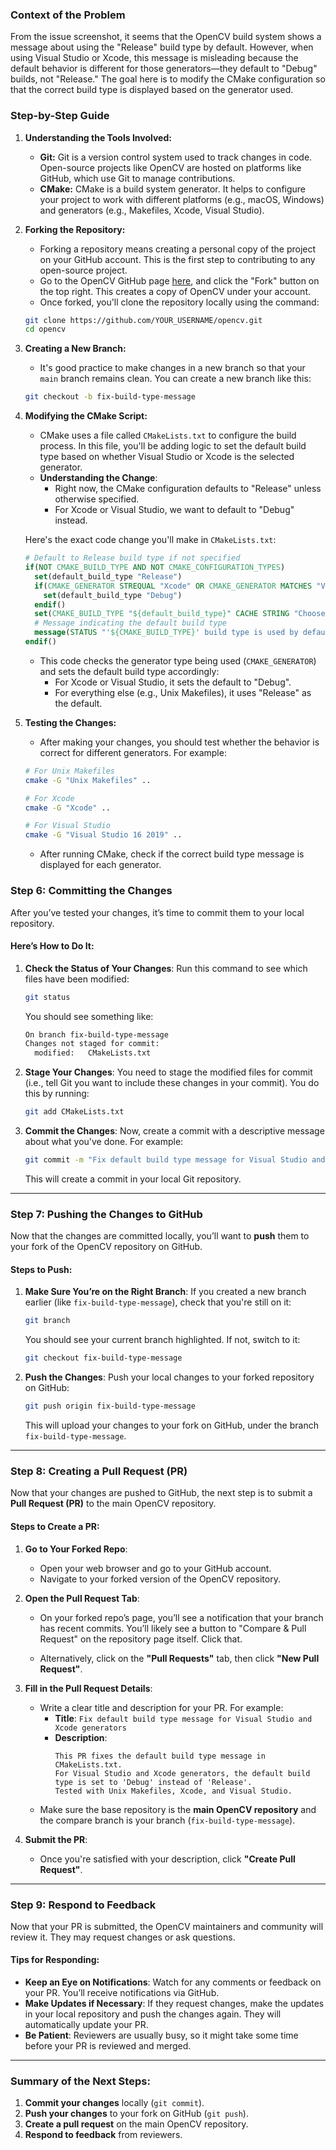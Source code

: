 ### Context of the Problem

From the issue screenshot, it seems that the OpenCV build system shows a message about using the "Release" build type by default. However, when using Visual Studio or Xcode, this message is misleading because the default behavior is different for those generators—they default to "Debug" builds, not "Release." The goal here is to modify the CMake configuration so that the correct build type is displayed based on the generator used.

### Step-by-Step Guide

1. **Understanding the Tools Involved:**
    - **Git:** Git is a version control system used to track changes in code. Open-source projects like OpenCV are hosted on platforms like GitHub, which use Git to manage contributions.
    - **CMake:** CMake is a build system generator. It helps to configure your project to work with different platforms (e.g., macOS, Windows) and generators (e.g., Makefiles, Xcode, Visual Studio).

2. **Forking the Repository:**
    - Forking a repository means creating a personal copy of the project on your GitHub account. This is the first step to contributing to any open-source project.
    - Go to the OpenCV GitHub page [here](https://github.com/opencv/opencv), and click the "Fork" button on the top right. This creates a copy of OpenCV under your account.
    - Once forked, you'll clone the repository locally using the command:

    ```bash
    git clone https://github.com/YOUR_USERNAME/opencv.git
    cd opencv
    ```

3. **Creating a New Branch:**
    - It's good practice to make changes in a new branch so that your `main` branch remains clean. You can create a new branch like this:

    ```bash
    git checkout -b fix-build-type-message
    ```

4. **Modifying the CMake Script:**
    - CMake uses a file called `CMakeLists.txt` to configure the build process. In this file, you'll be adding logic to set the default build type based on whether Visual Studio or Xcode is the selected generator.
    - **Understanding the Change**:
      - Right now, the CMake configuration defaults to "Release" unless otherwise specified.
      - For Xcode or Visual Studio, we want to default to "Debug" instead.
      
    Here's the exact code change you'll make in `CMakeLists.txt`:

    ```cmake
    # Default to Release build type if not specified
    if(NOT CMAKE_BUILD_TYPE AND NOT CMAKE_CONFIGURATION_TYPES)
      set(default_build_type "Release")
      if(CMAKE_GENERATOR STREQUAL "Xcode" OR CMAKE_GENERATOR MATCHES "Visual Studio")
        set(default_build_type "Debug")
      endif()
      set(CMAKE_BUILD_TYPE "${default_build_type}" CACHE STRING "Choose the type of build." FORCE)
      # Message indicating the default build type
      message(STATUS "'${CMAKE_BUILD_TYPE}' build type is used by default. Use CMAKE_BUILD_TYPE to specify build type (Release or Debug)")
    endif()
    ```

    - This code checks the generator type being used (`CMAKE_GENERATOR`) and sets the default build type accordingly:
      - For Xcode or Visual Studio, it sets the default to "Debug".
      - For everything else (e.g., Unix Makefiles), it uses "Release" as the default.

5. **Testing the Changes:**
    - After making your changes, you should test whether the behavior is correct for different generators. For example:
    
    ```bash
    # For Unix Makefiles
    cmake -G "Unix Makefiles" ..

    # For Xcode
    cmake -G "Xcode" ..

    # For Visual Studio
    cmake -G "Visual Studio 16 2019" ..
    ```

    - After running CMake, check if the correct build type message is displayed for each generator.



### Step 6: **Committing the Changes**

After you’ve tested your changes, it’s time to commit them to your local repository.

#### Here’s How to Do It:

1. **Check the Status of Your Changes**:
   Run this command to see which files have been modified:
   ```bash
   git status
   ```

   You should see something like:
   ```bash
   On branch fix-build-type-message
   Changes not staged for commit:
     modified:   CMakeLists.txt
   ```

2. **Stage Your Changes**:
   You need to stage the modified files for commit (i.e., tell Git you want to include these changes in your commit). You do this by running:
   ```bash
   git add CMakeLists.txt
   ```

3. **Commit the Changes**:
   Now, create a commit with a descriptive message about what you've done. For example:
   ```bash
   git commit -m "Fix default build type message for Visual Studio and Xcode generators"
   ```

   This will create a commit in your local Git repository.

---

### Step 7: **Pushing the Changes to GitHub**

Now that the changes are committed locally, you’ll want to **push** them to your fork of the OpenCV repository on GitHub.

#### Steps to Push:

1. **Make Sure You’re on the Right Branch**:
   If you created a new branch earlier (like `fix-build-type-message`), check that you're still on it:
   ```bash
   git branch
   ```

   You should see your current branch highlighted. If not, switch to it:
   ```bash
   git checkout fix-build-type-message
   ```

2. **Push the Changes**:
   Push your local changes to your forked repository on GitHub:
   ```bash
   git push origin fix-build-type-message
   ```

   This will upload your changes to your fork on GitHub, under the branch `fix-build-type-message`.

---

### Step 8: **Creating a Pull Request (PR)**

Now that your changes are pushed to GitHub, the next step is to submit a **Pull Request (PR)** to the main OpenCV repository.

#### Steps to Create a PR:

1. **Go to Your Forked Repo**:
   - Open your web browser and go to your GitHub account.
   - Navigate to your forked version of the OpenCV repository.

2. **Open the Pull Request Tab**:
   - On your forked repo’s page, you’ll see a notification that your branch has recent commits. You’ll likely see a button to "Compare & Pull Request" on the repository page itself. Click that.
   
   - Alternatively, click on the **"Pull Requests"** tab, then click **"New Pull Request"**.

3. **Fill in the Pull Request Details**:
   - Write a clear title and description for your PR. For example:
     - **Title**: `Fix default build type message for Visual Studio and Xcode generators`
     - **Description**: 
       ```
       This PR fixes the default build type message in CMakeLists.txt. 
       For Visual Studio and Xcode generators, the default build type is set to 'Debug' instead of 'Release'.
       Tested with Unix Makefiles, Xcode, and Visual Studio.
       ```
   - Make sure the base repository is the **main OpenCV repository** and the compare branch is your branch (`fix-build-type-message`).

4. **Submit the PR**:
   - Once you're satisfied with your description, click **"Create Pull Request"**.

---

### Step 9: **Respond to Feedback**

Now that your PR is submitted, the OpenCV maintainers and community will review it. They may request changes or ask questions.

#### Tips for Responding:
- **Keep an Eye on Notifications**: Watch for any comments or feedback on your PR. You’ll receive notifications via GitHub.
- **Make Updates if Necessary**: If they request changes, make the updates in your local repository and push the changes again. They will automatically update your PR.
- **Be Patient**: Reviewers are usually busy, so it might take some time before your PR is reviewed and merged.

---

### Summary of the Next Steps:
1. **Commit your changes** locally (`git commit`).
2. **Push your changes** to your fork on GitHub (`git push`).
3. **Create a pull request** on the main OpenCV repository.
4. **Respond to feedback** from reviewers.
